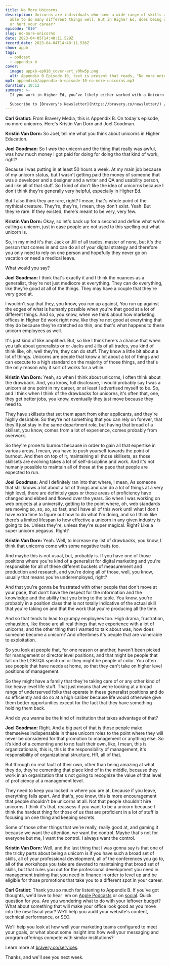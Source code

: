 ```yaml
---
title: No More Unicorns
description: Unicorns are individuals who have a wide range of skills and are
  able to do many different things well. But in Higher Ed, does being one help
  or hurt your career?
episode: "010"
slug: no-more-unicorns
date: 2023-04-05T14:48:11.529Z
record_date: 2023-04-04T14:48:11.536Z
show: appb
tags:
  - podcast
  - appendix-b
cover:
  image: appxb-ep010_cover-art_v0hw5p.png
  alt: Appendix B Episode 10, text is present that reads, "No more unicorns."
mp3: appendixb/appendix-b-episode-10-no-more-unicorns.mp3
duration: 10:12
summary: >-
  If you work in Higher Ed, you’ve likely either worked with a Unicorn or, you’d describe *yourself* as one. Either way, you probably know that they typically have a wide range of skills and can do many different things well. It’s not all sunshine and rainbows, though. Unicorns typically experience burnout, high turnover rates, frustration with slower-moving colleagues, and being underemployed. 

  Subscribe to [Bravery's Newsletter](https://bravery.co/newsletter/) / [Follow Joel](https://www.linkedin.com/in/joelgoodman/) / [Follow Kristin](https://www.linkedin.com/in/kristinvandorn/) / Check out the [Bravery YouTube Channel](https://www.youtube.com/@BraveryMedia)
---
```

**Carl Gratiot:**
From Bravery Media, this is Appendix B. On today's episode, no more unicorns. Here's Kristin Van Dorn and Joel Goodman. 

**Kristin Van Dorn:**
So Joel, tell me what you think about unicorns in Higher Education.

**Joel Goodman:**
So I *was* the unicorn and the thing that really was awful, was how much money I got paid for doing for doing tho that kind of work, right?

Because I was putting in at least 50 hours a week. At my main job because of my unicorn status, but I wasn't getting paid the money of someone that was a developer and a designer and a writer and QA and usability person, and like all of that stuff. So I kind of don't like the idea of unicorns because I don't think they're generally very helpful, especially in Higher Ed.

But I also think they are rare, right? I mean, that's whole point of the mythical creature. They're, they're, I mean, they don't exist. Yeah. But they're rare. If they existed, there's meant to be very, very few. 

**Kristin Van Dorn:**
Okay, so let's back up for a second and define what we're calling a unicorn, just in case people are not used to this spelling out what unicorn is. 

So, in my mind it's that Jack or Jill of all trades, master of none, but it's the person that comes in and can do all of your digital strategy and therefore you only need to rely on one person and hopefully they never go on vacation or need a medical leave.

What would you say?

**Joel Goodman:**
I think that's exactly it and I think the nuances as a generalist, they're not just mediocre at everything. They can do everything, like they’re good at all of the things. They may have a couple that they're very good at.

I wouldn't say that they, you know, you run up against, You run up against the edges of what is humanly possible when you're that good at a lot of different things. And so, you know, when we think about how marketing offices in Higher Ed work right now, like they're not good at everything that they do because they're stretched so thin, and that's what happens to these unicorn employees as well.

It's just kind of like amplified. But, so like I think here's a chance that when you talk about generalists or or Jacks and Jills of all trades, you kind of think like, oh, well they're, they can do stuff. They know a little bit about a lot of things. Unicorns are people that know a lot about a lot of things and can execute to a high standard on the majority of those things, and that's the only reason why it sort of works for a while.

**Kristin Van Dorn:**
Yeah, so when I think about unicorns, I often think about the drawback. And, you know, full disclosure, I would probably say I was a unicorn at one point in my career, or at least I advertised myself to be. So, and I think when I think of the drawbacks for unicorns, it's often that, one, they get better jobs, you know, eventually they just move because they need to. 

They have skillsets that set them apart from other applicants, and they're highly desirable. So they're not something that you can rely on forever, that they'll just stay in the same department role, but having that broad of a skillset, you know, comes from a lot of experience, comes probably from overwork.

So they're prone to burnout because in order to gain all that expertise in various areas, I mean, you have to push yourself towards the point of burnout. And then on top of it, maintaining all those skillsets, as those skillsets are evolving takes a lot of self-discipline and work. And it's not humanly possible to maintain all of those at the pace that people are expected to run.

**Joel Goodman:**
And I definitely ran into that where, I mean, As someone that still knows a lot about a lot of things and can do a lot of things at a very high level, there are definitely gaps or those areas of proficiency have changed and ebbed and flowed over the years. So when I was working on web projects at a university, getting to the point where, oh, web standards are moving so, so, so, so fast, and I have all of this work until what I don't have extra time to figure out how to do what I'm doing, and so I think like there’s a limited lifespan to how effective a unicorn in any given industry is going to be. Unless they're, unless they're super magical. Right? Like a super unicorn pegasus. Right?

**Kristin Van Dorn:**
Yeah. Well, to increase my list of drawbacks, you know, I think that unicorns come with some negative traits too.

And maybe this is not usual, but, probably is. If you have one of those positions where you're kind of a generalist for digital marketing and you're responsible for all of these different buckets of measurement and production and research, and you're doing all of those, well, you know, usually that means you're underemployed, right?

And that you're gonna be frustrated with other people that don't move at your pace, that don't have the respect for the information and the knowledge and the ability that you bring to the table. You know, you're probably in a position class that is not totally indicative of the actual skill that you're taking on and that the work that you're producing all the time.

And so that tends to lead to grumpy employees too. High drama, frustration, exhaustion, like those are all real things that we experience with a lot of unicorns, and the other thing that I wanted to talk about was, how does someone become a unicorn? And oftentimes it's people that are vulnerable to exploitation.

So you look at people that, for one reason or another, haven't been picked for management or director level positions, and that might be people that fall on the LGBTQA spectrum or they might be people of color. You often see people that have needs at home, so that they can't take on higher level positions of management.

So they might have a family that they're taking care of or any other kind of like heavy level life stuff. That just means that we're looking at a broad range of underserved folks that operate in these generalist positions and do so efficiently and do so at a high caliber because life would otherwise give them better opportunities except for the fact that they have something holding them back.

And do you wanna be the kind of institution that takes advantage of that?

**Joel Goodman:**
Right. And a big part of that is those people make themselves indispensable in these unicorn roles to the point where they will never be considered for that promotion to management or anything else. So it’s kind of a cementing and to no fault their own, like, I mean, this is organizationals, this is, this is the responsibility of management, it's responsibility of organizational structure, HR, all of that.

But through no real fault of their own, other than being amazing at what they do, they're cementing that place kind of in the middle, because they work in an organization that's not going to recognize the value of that level of proficiency at a management level. 

They need to keep you locked in where you are at, because if you leave, everything falls apart. And that's, you know, this is more encouragement that people shouldn't be unicorns at all. Not that people shouldn't hire unicorns. I think it's that, reassess if you want to be a unicorn because I think the hardest thing for those of us that are proficient in a lot of stuff is focusing on one thing and keeping secrets.

Some of those other things that we're really, really good at, and gaming it because we want the attention, we want the control. Maybe that's not for everyone but me, I want the control. I always want the control.

**Kristin Van Dorn:**
Well, and the last thing that I was gonna say is that one of the tricky parts about being a unicorn is if you have such a broad set of skills, all of your professional development, all of the conferences you go to, all of the workshops you take are devoted to maintaining that broad set of skills, but that rules you out for the professional development you need in management training that you need in finance in order to level up and be eligible for those promotions that take you to a different spot in your career.

**Carl Gratiot:**
Thank you so much for listening to Appendix B. If you've got thoughts, we'd love to hear 'em on [Apple Podcasts](https://podcasts.apple.com/us/podcast/appendix-b/id1672064420) or on [social](https://www.youtube.com/@BraveryMedia). Quick question for you. Are you wondering what to do with your leftover budget? What about something that will make your office look good as you move into the new fiscal year? We'll help you audit your website's content, technical performance, or SEO.

We'll help you look at how well your marketing teams configured to meet your goals, or what about some insight into how well your messaging and program offerings compete with similar institutions? 

Learn more at [bravery.co/services](https://bravery.co/services). 

Thanks, and we'll see you next week.